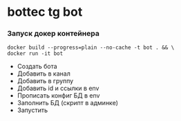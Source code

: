 # bottec tg bot

### 

### Запуск докер контейнера
```commandline
docker build --progress=plain --no-cache -t bot . && \
docker run -it bot
```

* Создать бота
* Добавить в канал
* Добавить в группу
* Добавить id и ссылки в env
* Прописать конфиг БД в env
* Заполнить БД (скрипт в админке)
* Запустить



